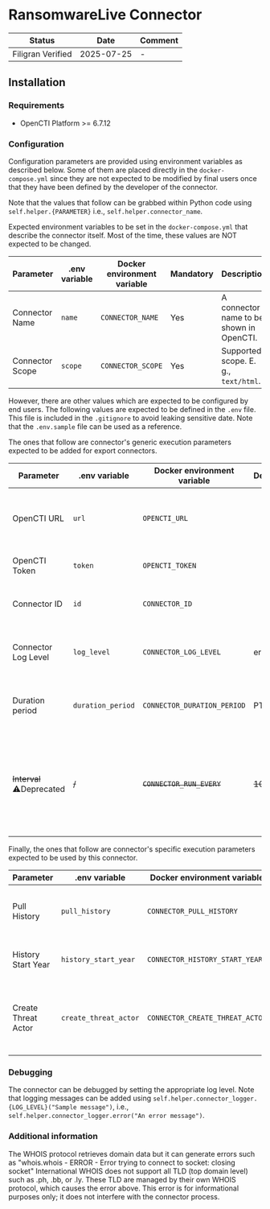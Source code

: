 # RansomwareLive Connector

<!--
General description of the connector
* What it does
* How it works
* Special requirements
* Use case description
* ...
-->

| Status            | Date       | Comment |
| ----------------- |------------| ------- |
| Filigran Verified | 2025-07-25 |    -    |

## Installation

### Requirements

- OpenCTI Platform >= 6.7.12

### Configuration

Configuration parameters are provided using environment variables as described below.
Some of them are placed directly in the `docker-compose.yml` since they are not expected to be modified by final users once that they have been defined by the developer of the connector.

Note that the values that follow can be grabbed within Python code using `self.helper.{PARAMETER}` i.e., `self.helper.connector_name`.

Expected environment variables to be set in the  `docker-compose.yml` that describe the connector itself.
Most of the time, these values are NOT expected to be changed.

| Parameter       | .env variable | Docker environment variable  | Mandatory | Description                              |
|-----------------|---------------|------------------------------|-----------|------------------------------------------|
| Connector Name  | `name`        | `CONNECTOR_NAME`             | Yes       | A connector name to be shown in OpenCTI. |                                                                                                                   |
| Connector Scope | `scope`       | `CONNECTOR_SCOPE`            | Yes       | Supported scope. E. g., `text/html`.     |

However, there are other values which are expected to be configured by end users.
The following values are expected to be defined in the `.env` file.
This file is included in the `.gitignore` to avoid leaking sensitive date. 
Note that the `.env.sample` file can be used as a reference.

The ones that follow are connector's generic execution parameters expected to be added for export connectors.

| Parameter                  | .env variable     | Docker environment variable  | Default | Mandatory | Description                                                                                                                                                                   |
|----------------------------|-------------------|------------------------------|---------|-----------|-------------------------------------------------------------------------------------------------------------------------------------------------------------------------------|
| OpenCTI URL                | `url`             | `OPENCTI_URL`                |         | Yes       | The URL of the OpenCTI platform. Note that final `/` should be avoided. Example value: `http://opencti:8080`                                                                  |
| OpenCTI Token              | `token`           | `OPENCTI_TOKEN`              |         | Yes       | The API token for authenticating with OpenCTI.                                                                                                                                |
| Connector ID               | `id`              | `CONNECTOR_ID`               |         | Yes       | A valid arbitrary `UUIDv4` that must be unique for this connector.                                                                                                            |
| Connector Log Level        | `log_level`       | `CONNECTOR_LOG_LEVEL`        | error   | No        | The log level for this connector, could be `debug`, `info`, `warn` or `error` (less verbose).                                                                                 |
| Duration period            | `duration_period` | `CONNECTOR_DURATION_PERIOD`  | PT10M   | No        | Determines the time interval between each launch of the connector in ISO 8601, ex: PT30M.                                                                                     |
| ~~Interval~~ ⚠️Deprecated  | ~~/~~             | ~~`CONNECTOR_RUN_EVERY`~~    | ~~10m~~ | ~~❌~~     | The time unit is represented by a single character at the end of the string: d for days, h for hours, m for minutes, and s for seconds. e.g., 30s is 30 seconds. 1d is 1 day. |


Finally, the ones that follow are connector's specific execution parameters expected to be used by this connector.

| Parameter                 | .env variable         | Docker environment variable     | Default | Mandatory | Description                                              |
|---------------------------|-----------------------|---------------------------------|---------|-----------|----------------------------------------------------------|
| Pull History              | `pull_history`        | `CONNECTOR_PULL_HISTORY`        | False   | No        | Whether to pull historic data (Default: false)           |
| History Start Year        | `history_start_year`  | `CONNECTOR_HISTORY_START_YEAR`  | 2023    | No        | The year to start from (Default: 2020)                   |
| Create Threat Actor       | `create_threat_actor` | `CONNECTOR_CREATE_THREAT_ACTOR` | False   | No        | Whether to create a Threat Actor object (Default: false) |

### Debugging

The connector can be debugged by setting the appropriate log level.
Note that logging messages can be added using `self.helper.connector_logger.{LOG_LEVEL}("Sample message")`, i.e., `self.helper.connector_logger.error("An error message")`.

<!-- Any additional information to help future users debug and report detailed issues concerning this connector -->

### Additional information

The WHOIS protocol retrieves domain data but it can generate errors such as "whois.whois - ERROR - Error trying to connect to socket: closing socket"
International WHOIS does not support all TLD (top domain level) such as .ph, .bb, or .ly. These TLD are managed by their own WHOIS protocol, which causes the error above.
This error is for informational purposes only; it does not interfere with the connector process.

<!--
Any additional information about this connector
* What information is ingested/updated/changed
* What should the user take into account when using this connector
* ...
-->
